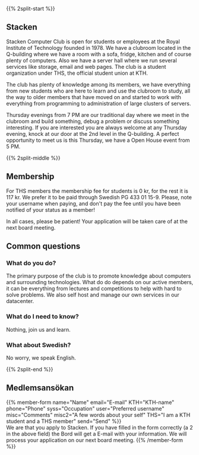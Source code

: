 <!-- 
.. title: Become a member
.. slug: member
.. description:
-->

{{% 2split-start %}}

## Stacken
Stacken Computer Club is open for students or employees at the Royal
Institute of Technology founded in 1978. We have a clubroom located in the
Q-building where we have a room with a sofa, fridge, kitchen and of course
plenty of computers. Also we have a server hall where we run several
services like storage, email and web pages. The club is a student
organization under THS, the official student union at KTH.

The club has plenty of knowledge among its members, we have everything from
new students who are here to learn and use the clubroom to study, all the
way to older members that have moved on and started to work with everything
from programming to administration of large clusters of servers.

Thursday evenings from 7 PM are our traditional day where we meet in the
clubroom and build something, debug a problem or discuss something
interesting. If you are interested you are always welcome at any Thursday
evening, knock at our door at the 2nd level in the Q-building. A perfect
opportunity to meet us is this Thursday, we have a Open House event from 5
PM.

{{% 2split-middle %}}

## Membership

For THS members the membership fee for students is 0 kr, for the rest it is 117
kr. We prefer it to be paid through Swedish PG 433 01 15-9. Please, note your
username when paying, and don't pay the fee until you have been notified of
your status as a member!

In all cases, please be patient! Your application will be taken care of at the
next board meeting.

## Common questions

### What do you do?
The primary purpose of the club is to promote knowledge about computers and
surrounding technologies. What do do depends on our active members, it can be
everything from lectures and competitions to help with hard to solve problems.
We also self host and manage our own services in our datacenter.

### What do I need to know?
Nothing, join us and learn.

### What about Swedish?
No worry, we speak English.

{{% 2split-end %}}

## Medlemsansökan

{{% member-form
name="Name"
email="E-mail"
KTH="KTH-name"
phone="Phone"
syss="Occupation"
user="Preferred username"
misc="Comments"
misc2="A few words about your self"
THS="I am a KTH student and a THS member"
send="Send"
%}}
<br>
We are that you apply to Stacken. If you have filled in the form correctly
(a 2 in the above field) the Bord will get a E-mail with your information.
We will process your application on our next board meeting.
{{% /member-form %}}
